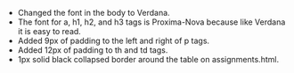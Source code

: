 *  Changed the font in the body to Verdana.
* The font for a, h1, h2, and h3 tags is Proxima-Nova because like Verdana it is easy to read.
* Added 9px of padding to the left and right of p tags.
* Added 12px of padding to th and td tags.
* 1px solid black collapsed border around the table on assignments.html.
